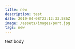 ```yaml
---
title: new
description: test
date: 2019-04-08T23:12:33.586Z
image: /assets/images/port.jpg
tags: new
---
```

test body

